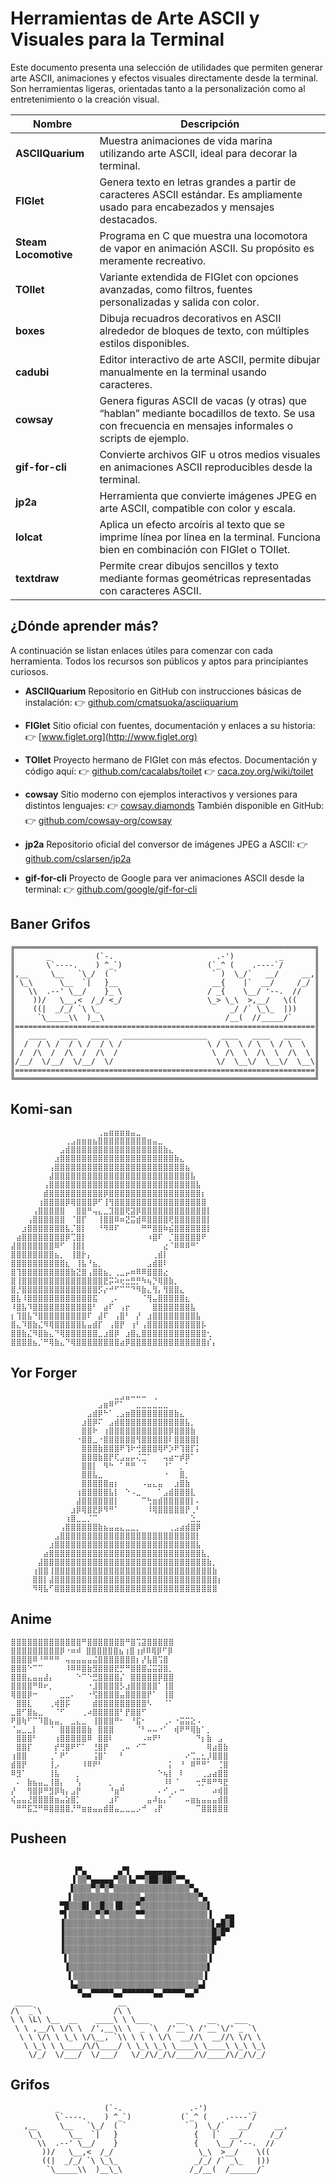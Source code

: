 # Herramientas de Arte ASCII y Visuales para la Terminal

Este documento presenta una selección de utilidades que permiten generar arte ASCII, animaciones y efectos visuales directamente desde la terminal. Son herramientas ligeras, orientadas tanto a la personalización como al entretenimiento o la creación visual.

| Nombre             | Descripción                                                                 |
|--------------------|------------------------------------------------------------------------------|
| **ASCIIQuarium**   | Muestra animaciones de vida marina utilizando arte ASCII, ideal para decorar la terminal. |
| **FIGlet**         | Genera texto en letras grandes a partir de caracteres ASCII estándar. Es ampliamente usado para encabezados y mensajes destacados. |
| **Steam Locomotive** | Programa en C que muestra una locomotora de vapor en animación ASCII. Su propósito es meramente recreativo. |
| **TOIlet**         | Variante extendida de FIGlet con opciones avanzadas, como filtros, fuentes personalizadas y salida con color. |
| **boxes**          | Dibuja recuadros decorativos en ASCII alrededor de bloques de texto, con múltiples estilos disponibles. |
| **cadubi**         | Editor interactivo de arte ASCII, permite dibujar manualmente en la terminal usando caracteres. |
| **cowsay**         | Genera figuras ASCII de vacas (y otras) que “hablan” mediante bocadillos de texto. Se usa con frecuencia en mensajes informales o scripts de ejemplo. |
| **gif-for-cli**    | Convierte archivos GIF u otros medios visuales en animaciones ASCII reproducibles desde la terminal. |
| **jp2a**           | Herramienta que convierte imágenes JPEG en arte ASCII, compatible con color y escala. |
| **lolcat**         | Aplica un efecto arcoíris al texto que se imprime línea por línea en la terminal. Funciona bien en combinación con FIGlet o TOIlet. |
| **textdraw**       | Permite crear dibujos sencillos y texto mediante formas geométricas representadas con caracteres ASCII. |

## ¿Dónde aprender más?

A continuación se listan enlaces útiles para comenzar con cada herramienta. Todos los recursos son públicos y aptos para principiantes curiosos.

- **ASCIIQuarium**
  Repositorio en GitHub con instrucciones básicas de instalación:
  👉 [github.com/cmatsuoka/asciiquarium](https://github.com/cmatsuoka/asciiquarium)

- **FIGlet**
  Sitio oficial con fuentes, documentación y enlaces a su historia:
  👉 [www.figlet.org](http://www.figlet.org)

- **TOIlet**
  Proyecto hermano de FIGlet con más efectos. Documentación y código aquí:
  👉 [github.com/cacalabs/toilet](https://github.com/cacalabs/toilet)
  👉 [caca.zoy.org/wiki/toilet](https://caca.zoy.org/wiki/toilet)

- **cowsay**
  Sitio moderno con ejemplos interactivos y versiones para distintos lenguajes:
  👉 [cowsay.diamonds](https://cowsay.diamonds)
  También disponible en GitHub:
  👉 [github.com/cowsay-org/cowsay](https://github.com/cowsay-org/cowsay)

- **jp2a**
  Repositorio oficial del conversor de imágenes JPEG a ASCII:
  👉 [github.com/cslarsen/jp2a](https://github.com/cslarsen/jp2a)

- **gif-for-cli**
  Proyecto de Google para ver animaciones ASCII desde la terminal:
  👉 [github.com/google/gif-for-cli](https://github.com/google/gif-for-cli)




## Baner Grifos

```
╔═══════════════════════════════════════════════════════════════════╗
║       _          (`-.                       .-')          _       ║
║       \`----.    ) ^_`)                   (`_^ (    .----`/       ║
║,__     \__   `\_/  ( `                     ` )  \_/`   __/     __,║
║ \_\      \__  `|   }__                     __{    |`  __/     /_/ ║
║   \\  .--' \__/    }_ \                   / _{    \__/ '--.  //   ║
║    ))/   \__,<  /_/ <_/                   \_> \_\  >,__/   \((    ║
║    ((|  _/_/ `\ \_                             _/ /` \_\_  |))    ║
║     `\_____\\  )__\                           /__(  //_____/`     ║
║===================================================================║
║   ____   ____   ____   ___________________   ____   ____   ____   ║
║  /  / \ /  / \ /  / \ /                   \ / \  \ / \  \ / \  \  ║
║ /  /\  /  /\  /  /\  /                     \  /\  \  /\  \  /\  \ ║
║/__/  \/__/  \/__/  \/                       \/  \__\/  \__\/  \__\║
║===================================================================║
╚═══════════════════════════════════════════════════════════════════╝
```

## Komi-san

```
⠀⠀⠀⠀⠀⠀⠀⠀⠀⠀⠀⠀⠀⠀⠀⠀⢀⣤⣶⣶⣶⣶⣤⣀⠀⠀⠀⠀⠀⠀⠀⠀⠀⠀⠀⠀⠀⠀⠀⠀
⠀⠀⠀⠀⠀⠀⠀⠀⠀⠀⢀⣠⣶⣶⣶⣦⣿⣿⣿⣿⣿⣿⣿⣿⣿⣶⣤⣀⠀⠀⠀⠀⠀⠀⠀⠀⠀⠀⠀⠀
⠀⠀⠀⠀⠀⠀⠀⠀⠀⣠⣾⣿⣿⣿⣿⣿⣿⣿⣿⣿⣿⣿⣿⣿⣿⣿⣿⣿⣷⣄⠀⠀⠀⠀⠀⠀⠀⠀⠀⠀
⠀⠀⠀⠀⠀⠀⠀⠀⣰⣿⣿⣿⣿⣿⣿⣿⣿⣿⣿⣿⣿⣿⣿⣿⣿⣿⣿⣿⣿⣿⣷⣄⠀⠀⠀⠀⠀⠀⠀⠀
⠀⠀⠀⠀⠀⠀⠀⢠⣿⣿⣿⣿⣿⣿⣿⣿⣿⣿⣿⣿⣿⣿⣿⣿⣿⣿⣿⣿⣿⣿⣿⣿⣦⠀⠀⠀⠀⠀⠀⠀
⠀⠀⠀⠀⠀⠀⠀⣼⣿⣿⣿⣿⣿⣿⣿⣿⣿⣿⣿⣿⣿⣿⣿⣿⣿⣿⣿⣿⣿⣿⣿⣿⣿⣧⠀⠀⠀⠀⠀⠀
⠀⠀⠀⠀⠀⠀⢠⣿⣿⣿⣿⣿⣿⣿⣿⣿⣿⣿⣿⣿⣿⣿⣿⣿⣿⣿⣿⣿⣿⣿⣿⣿⣿⣿⣧⠀⠀⠀⠀⠀
⠀⠀⠀⠀⠀⠀⣾⣿⣿⣿⣿⣿⣿⣿⣿⣿⣿⡿⣿⣿⣿⣿⣿⣿⣿⣿⣿⣿⣿⣿⣿⣿⣿⣿⣿⡆⠀⠀⠀⠀
⠀⠀⠀⠀⠀⢰⣿⣿⣿⣿⡿⢿⣿⣿⣿⡿⠋⢸⢻⣿⣿⣿⣿⣿⣿⣿⣿⣿⣿⣿⣿⣿⣿⣿⣿⣿⠀⠀⠀⠀
⠀⠀⠀⠀⢠⣿⣿⣿⣿⣿⠀⠀⣿⣿⠛⢤⣄⣀⣹⣿⣿⢟⣽⡿⣿⣿⣿⣿⣿⣿⣿⣿⣿⣿⣿⣿⡇⠀⠀⠀
⠀⠀⠀⢠⣿⣿⣿⣿⣿⣿⠀⠈⣿⡏⠀⠀⢸⣿⣿⠿⠶⣝⣭⣾⠿⣿⣿⣿⣿⢟⣿⣿⣿⣿⣿⣿⡇⠀⠀⠀
⠀⠀⣰⣿⣿⣿⣿⣿⣿⣿⣧⡈⣿⡇⠀⠀⠘⠻⠿⠏⠀⠀⠀⠀⠛⠛⣿⣿⠷⣮⣿⣿⣿⣿⣿⣿⡇⠀⠀⠀
⠀⣴⣿⣿⣿⣿⣿⣿⣿⣿⡿⢉⣿⡇⠀⠀⠀⠀⠀⠀⠀⠀⠀⠀⠀⠰⣿⠏⠀⡈⣿⣿⣿⣿⣿⠟⠀⠀⠀⠀
⣼⣿⣿⣿⣿⣿⣿⣿⠿⠋⠀⢸⣿⡇⠀⠀⠀⠀⠀⠀⠀⠀⠀⠀⠀⠀⠀⠀⣔⠈⠿⠿⠿⠛⠁⠀⠀⠀⠀⠀
⣿⣿⣿⣿⣿⣿⣿⣿⣦⡀⠀⢸⣿⡗⡄⠀⠀⠀⠀⠀⠀⠀⠀⠀⠀⠀⢀⣾⡇⠀⠀⠀⠀⠀⠀⠀⠀⠀⠀⠀
⣿⣿⣿⣿⣿⣿⣿⣿⣿⣿⣆⠀⢸⣧⠘⣦⡀⠀⠀⠀⠀⠀⠀⠀⠀⣠⣾⣿⠇⠀⠀⠀⠀⠀⠀⠀⠀⠀⠀⠀
⣿⢹⣿⣿⣿⣿⣿⣿⣿⣿⣿⣷⣝⣿⢠⣿⣿⣦⡀⢀⣀⡤⠶⠿⠿⣿⣿⣿⣔⠀⠀⠀⠀⠀⠀⠀⠀⠀⠀⠀
⣿⢸⣿⣿⣿⣿⣿⣿⣿⣿⣿⣿⣿⣿⣿⣿⣿⣟⡭⠵⢖⣒⣛⡛⠳⢦⡙⢿⣿⣷⡀⠀⠀⠀⠀⠀⠀⠀⠀⠀
⣿⡘⣿⣿⣿⣿⣿⣿⣿⣿⣿⣿⣿⣿⣿⣿⡫⡔⠚⠋⠉⠉⠙⠻⣷⣄⢻⡄⢻⣿⣿⣄⠀⠀⠀⠀⠀⠀⠀⠀
⣿⣧⠸⣿⣿⣿⣿⣿⣿⣿⣿⣿⣿⣿⣿⣯⠀⠀⢀⠄⠀⠀⠀⠀⠈⢻⣤⣿⣿⣿⣿⣿⣆⠀⠀⠀⠀⠀⠀⠀
⠸⣿⣧⠹⣿⣿⣿⣿⣿⣿⣿⣿⣿⣿⣿⠃⠀⣴⠏⠀⢠⡖⠀⠀⠀⠀⣿⣿⣿⣿⣿⣿⣿⣧⠀⠀⠀⠀⠀⠀
⡆⢹⣿⣧⠙⣿⣿⣿⣿⣿⣿⣿⣿⣿⠏⠀⣼⠏⠀⢠⣿⠃⠀⡜⠀⣰⣿⣿⣿⣿⣿⣿⣿⣿⣧⠀⠀⠀⠀⠀
⣿⣄⠹⣿⣷⣌⠻⢿⣿⣿⣿⣿⣿⣧⣤⣾⡏⠀⢠⣿⡟⠀⢰⠃⢠⣿⣿⣿⣿⣿⣿⣿⣿⣿⣿⡧⠀⠀⠀⠀
⣿⣿⣷⣌⠻⣿⣷⣄⠙⢿⣿⣿⣿⣿⣿⣿⣀⣰⣿⡿⠀⣰⣿⣄⣿⣿⣿⣿⣿⣿⣿⣿⣿⣿⣿⣿⢂⠀⠀⠀
⣿⣿⣿⣿⣦⡈⠛⢿⣷⣄⠙⢿⣿⣿⣿⣿⣿⣿⣿⣿⣴⡿⣿⣿⣿⣿⣿⣿⣿⣿⣿⣿⣿⣿⣿⣿⡎⡄⠀⠀
```

## Yor Forger
```
⠀⠀⠀⠀⠀⠀⠀⠀⠀⠀⠀⠀⠀⠀⠀⠀⠀⠀⠀⣀⣠⣤⠤⠤⠤⠀⢀⠀⠀⠀⠀⠀⠀⠀⠀⠀⠀⠀⠀⠀⠀⠀⠀⠀⠀⠀⠀⠀⠀⠀
⠀⠀⠀⠀⠀⠀⠀⠀⠀⠀⠀⠀⠀⠀⠀⠀⣠⣶⠿⠋⠁⠀⠀⣀⣀⣀⣀⣀⣀⠀⠀⠀⠀⠀⠀⠀⠀⠀⠀⠀⠀⠀⠀⠀⠀⠀⠀⠀⠀⠀
⠀⠀⠀⠀⠀⠀⠀⠀⠀⠀⠀⠀⠀⠀⣠⣾⡿⠓⠁⢀⣠⣶⣿⣿⣿⣿⣿⣿⣿⣿⣷⣄⠀⠀⠀⠀⠀⠀⠀⠀⠀⠀⠀⠀⠀⠀⠀⠀⠀⠀
⠀⠀⠀⠀⠀⠀⠀⠀⠀⠀⠀⠀⠀⣰⣿⡿⠍⠀⣠⣾⣿⣿⣿⣿⣿⣿⣿⣿⣿⣿⣿⣿⣧⡀⠀⠀⠀⠀⠀⠀⠀⠀⠀⠀⠀⠀⠀⠀⠀⠀
⠀⠀⠀⠀⠀⠀⠀⠀⠀⠀⠀⠀⠀⣿⣿⠗⠀⢰⣿⣿⣿⣿⣿⣿⣿⣿⣿⣿⣿⡿⣿⣿⣿⣷⠀⠀⠀⠀⠀⠀⠀⠀⠀⠀⠀⠀⠀⠀⠀⠀
⠀⠀⠀⠀⠀⠀⠀⠀⠀⠀⠀⠀⠐⣿⣿⣀⠐⣿⣿⣿⣿⣿⣿⢻⣿⣿⣿⣿⣿⠇⣿⣿⣿⣿⡇⠀⠀⠀⠀⠀⠀⠀⠀⠀⠀⠀⠀⠀⠀⠀
⠀⠀⠀⠀⠀⠀⠀⠀⠀⠀⠀⠀⠀⣿⣿⣿⣷⣿⣿⣿⠟⢹⠗⢚⣿⣿⣿⢿⠟⡱⠟⢹⣿⡏⡅⠀⠀⠀⠀⠀⠀⠀⠀⠀⠀⠀⠀⠀⠀⠀
⠀⠀⠀⠀⠀⠀⠀⠀⠀⠀⠀⠀⠀⣿⣿⣿⣷⣿⡟⢏⣠⣤⡤⢌⣉⠁⠀⠀⢤⣴⠒⡾⡿⠁⠀⠀⠀⠀⠀⠀⠀⠀⠀⠀⠀⠀⠀⠀⠀⠀
⠀⠀⠀⠀⠀⠀⠀⠀⠀⠀⠀⠀⠀⣿⣿⡇⠀⠻⠓⠀⠁⠛⠛⠀⠈⠀⠀⠀⠘⠁⠀⡀⠁⠀⠀⠀⠀⠀⠀⠀⠀⠀⠀⠀⠀⠀⠀⠀⠀⠀
⠀⠀⠀⠀⠀⠀⠀⠀⠀⠀⠀⠀⠀⣿⣿⣧⣀⠀⠀⠀⠀⠀⠀⠀⠀⠀⠀⠀⠐⠀⠀⣿⡀⠀⠀⠀⠀⠀⠀⠀⠀⠀⠀⠀⠀⠀⠀⠀⠀⠀
⠀⠀⠀⠀⠀⠀⠀⠀⠀⠀⠀⠀⠀⣿⣿⣿⣿⣿⣶⡆⠀⠀⠀⠀⠠⣤⣄⣤⠀⠀⣰⣿⣷⠀⠀⠀⠀⠀⠀⠀⠀⠀⠀⠀⠀⠀⠀⠀⠀⠀
⠀⠀⠀⠀⠀⠀⠀⠀⠀⠀⠀⠀⢰⣿⣿⣿⣿⣿⣧⡇⠀⠑⠠⣀⠀⠀⠀⠁⣠⣾⣿⣿⣿⣇⠀⠀⠀⠀⠀⠀⠀⠀⠀⠀⠀⠀⠀⠀⠀⠀
⠀⠀⠀⠀⠀⠀⠀⠀⠀⠀⠀⠀⣼⣿⣿⣿⣿⣿⣿⡇⠀⠀⠀⠀⠉⢓⣶⣾⣿⣿⣿⣿⣿⡇⠄⠀⠀⠀⠀⠀⠀⠀⠀⠀⠀⠀⠀⠀⠀⠀
⠀⠀⠀⠀⠀⠀⠀⠀⠀⠀⠀⣰⡿⢿⣿⣟⡿⠻⠛⠁⠀⠀⠀⠀⠀⠸⢿⣿⣿⣿⣿⣿⡟⢀⠃⠀⠀⠀⠀⠀⠀⠀⠀⠀⠀⠀⠀⠀⠀⠀
⠀⠀⠀⠀⠀⠀⠀⠀⠀⠀⢰⣿⣀⣀⡈⠉⠀⠀⠀⠀⠀⠀⠀⠀⠀⠀⠀⠀⠀⠀⠀⠀⠀⣑⣀⠀⠀⠀⠀⠀⠀⠀⠀⠀⠀⠀⠀⠀⠀⠀
⠀⠀⠀⠀⠀⠀⠀⠀⠀⢠⣿⣿⣿⣿⣿⣿⣷⣦⣤⣤⣄⣀⣀⡀⠀⠀⠀⠀⠀⢀⣠⣴⣾⣿⡿⠀⠀⠀⠀⠀⠀⠀⠀⠀⠀⠀⠀⠀⠀⠀
⠀⠀⠀⠀⠀⠀⠀⠀⣠⣿⣿⣿⣿⣿⣿⣿⣿⣿⣿⣿⣿⣿⣿⣿⣿⣿⣿⣿⣿⣿⣿⣿⣿⣿⡇⠀⠀⠀⠀⠀⠀⠀⠀⠀⠀⠀⠀⠀⠀⠀
⠀⠀⠀⠀⠀⠀⠀⣰⣿⣿⣿⣿⣿⣿⣿⣿⣿⣿⣿⣿⣿⣿⣿⣿⣿⣿⣿⣿⣿⣿⣿⣿⣿⣿⣧⠀⠀⠀⠀⠀⠀⠀⠀⠀⠀⠀⠀⠀⠀⠀
⠀⠀⠀⠀⠀⠀⣴⣿⣿⣿⣿⣿⣿⣿⣿⣿⣿⣿⣿⣿⣿⣿⣿⣿⣿⣿⣿⣿⣿⣿⣿⣿⣿⣿⣿⣧⡀⠀⠀⠀⠀⠀⠀⠀⠀⠀⠀⠀⠀⠀
⠀⠀⠀⠀⠀⣼⣿⣿⣿⣿⣿⣿⣿⣿⣿⣿⣿⣿⣿⣿⣿⣿⣿⣿⣿⣿⣿⣿⣿⣿⣿⣿⣿⣿⣿⣿⣷⡀⠀⠀⠀⠀⠀⠀⠀⠀⠀⠀⠀⠀
⠀⠀⠀⠀⢰⣿⣿⢸⣿⣿⣿⣿⣿⣿⣿⣿⣿⣿⣿⣿⣿⣿⣿⣿⣿⣿⣿⣿⣿⣿⣿⣿⣿⣿⣿⣿⣿⣷⠀⠀⠀⠀⠀⠀⠀⠀⠀⠀⠀⠀
⠀⠀⠀⠀⣿⣿⡇⣼⣿⣿⣿⣿⣿⣿⣿⣿⣿⣿⣿⣿⣿⣿⣿⣿⣿⣿⣿⣿⣿⣿⣿⣿⣿⣿⣿⣿⣿⣿⡆⠀⠀⠀⠀⠀⠀⠀⠀⠀⠀⠀
⠀⠀⠀⠀⠻⢿⣧⠋⣿⣿⣿⣿⣿⣿⣿⣿⣿⣿⣿⣿⣿⣿⣿⣿⣿⣿⣿⣿⣿⣿⣿⣿⣿⣿⣿⣿⣿⣿
```

## Anime
```
⣿⣿⣿⣿⣿⣿⣿⣿⣿⣿⣿⣿⣿⠛⣿⣿⣿⣿⣿⣿⣿⠛⣿⢩⣽⣿⣿⣿⣿⣿
⣿⣿⣿⣿⣿⣿⣿⣿⣿⡿⠐⠶⠾ ⣿⣿⣿⣿⣿⣿⣦⢰⣿⢰⡾⠿⢿⡿⠋⡿⠀⠀⠀⠀⠀⠀⠀⠀⠀⠀
⣿⣿⣿⣿⠿⠘⠛⠛⠛⠀⢤⣤⣤⣤⣤⣬⣿⣿⣿⣿⣿⣿⣿⡆⡜⣧⣿⢩⣿
⣿⣿⣿⠑⠉⠉⠀⠀⠀⠀⠸⠿⠿⣿⣷⣻⣿⣿⣿⣟⡛⠛⣿⣿⣿⣬⣭⣽⣿⡀⠀⠀⠀⠀⠀⠀⠀⠀⠀⠀
⣿⣿⣿⣄⣤⣤⣼⡄⠀⠀⠀⠀⠑⠉⠑⣛⣿⣿⣿⣿⡌⠀⣿⣿⣿⣿⣿⡿⣿⣿⠀⠀⠀⠀⠀⠀⠀⠀⠀⠀
⣿⣿⣿⣿⠛⠿⠖⡀⠀⠀⠀⠀⠀⠀⠐⣸⣿⣿⣿⣿⡣⣰⣿⣿⣿⣿⣿⠁⢸⣿⠀⠀⠀⠀⠀⠀⠀⠀⠀⠀
⢿⣿⣿⡿⠒⠀⠀⠀⠀⣀⣀⠄⠀⠀⠐⢫⣿⣿⣿⣿⣤⣿⣿⣿⣿⡟⠁⠀⢸⣿⠀⠀⠀⠀⠀⠀⠀⠀⠀⠀
⠀⣿⣿⣇⠀⠀⠀⢀⢾⣿⡯⠀⠀⠀⠀⣾⣿⣿⣿⣿⣿⣿⣿⣿⣿⠣⠀⠀⠈⠁⠀⠀⠀⠀⠀⠀⠀⠀⠀⠀
⣀⣿⠋⣿⣦⣀⠀⠀⠈⠋⠀⠀⠀⢀⠴⣿⣿⣿⣿⣿⠃⡟⣿⣿⠋⠀⠀⠀⠀⠀⠀⠀⠀⠀⠀⠀⠀⠀⠀⠀
⠟⣿⢷⠋⠉⠹⣿⣦⣤⡀⠀⣀⣄⣀⠀⢸⣿⣿⣿⠛⠂⠀⠘⣯⠂⠀⠀⠀⢀⠄⠐⣭⣭⣕⠠⠀⠀⠀⠀⠀
⠈⣤⣀⣀⡇⠀⠀⠈⠀⣿⣿⣿⣿⣿⣷⠀⣿⣿⣿⠀⠀⠀⠀⠈⠃⠤⠤⠐⠁⠀⢾⠟⠛⢿⣷⠁⡀⠀⠀⠀
⠀⣿⣿⣿⠃⠀⠀⠀⢰⣿⣿⣿⣿⣿⠿⠀⣿⣿⠇⠀⠀⠀⠀⠀⠠⠶⠟⠃⠀⠀⠀⠀⠀⠀⠙⡆⣷⠀⣠⠀
⠀⣿⣿⡏⠀⠀⠀⠀⡞⢛⣿⠟⠋⠁⠀⢘⣿⡟⠀⠀⢀⠤⠀⠊⠉⠀⠀⠀⠀⠀⠀⠀⠀⠀⠀⠀⢿⣴⣿⣷
⢰⣿⣿⠀⠀⠀⠀⢀⠁⠟⠁⠀⠀⠀⠀⢨⣿⠁⠀⠀⠃⠀⠀⠀⠀⠀⠀⠀⠀⠀⠀⠀⠔⢉⣀⣂⡸⣿⣿⣿
⣾⣿⡟⠀⠀⠀⠀⢸⡠⠀⠀⠀⠀⠸⠿⠟⠃⠀⠀⠀⠀⠀⠀⠀⠀⠀⠀⠀⠀⡅⠀⠘⠀⠿⠛⠛⠁⠀⢈⣿
⠿⣻⠁⠀⠀⠀⠀⢸⣧⠀⠀⠀⡀⠀⠀⠀⠀⠀⠀⠀⠀⠀⠀⠀⠀⠀⠀⠑⢦⡇⠀⠇⠀⠀⠀⢀⣠⣴⣿⣿
⠀⠄⠀⣷⣦⣤⣀⢸⣿⡄⠀⠀⢣⠀⠀⠀⠀⠀⡀⠀⢀⠀⠀⠀⠀⠀⠀⠀⠸⠇⠈⠀⠀⠀⢒⡛⠿⠛⠻⣟
⡜⠀⠀⢻⣿⡿⠛⣻⡿⢷⡄⣠⡟⠀⠀⠀⠀⠀⠘⣶⠛⠀⠀⠀⠀⠀⠀⠄⠊⢀⠄⠒⠀⠀⠀⠀⠀⠴⢾⣿
⢮⣤⣤⣜⣿⣿⣿⣿⣶⣤⣵⣿⡁⠀⠀⠀⠀⠀⣰⠏⠀⠀⠀⠀⠀⣤⠼⣦⡄⠁⠀⠀⠤⣶⣦⣤⣤⣤⣾⣿
⠀⠛⠛⣯⣙⠛⠿⣿⣿⣿⣿⡘⠛⣶⣶⣤⣤⣾⣿⣤⣀⣀⣀⡠⠚⠀⢠⡟⠀⠀⠀⠀⠀⠀⠉⣿⣿⣿⣿⣿
```

## Pusheen
```

              ▐▀▄       ▄▀▌   ▄▄▄▄▄▄▄
              ▌▒▒▀▄▄▄▄▄▀▒▒▐▄▀▀▒██▒██▒▀▀▄
             ▐▒▒▒▒▀▒▀▒▀▒▒▒▒▒▒▒▒▒▒▒▒▒▒▒▒▒▀▄
             ▌▒▒▒▒▒▒▒▒▒▒▒▒▒▒▒▄▒▒▒▒▒▒▒▒▒▒▒▒▀▄
           ▀█▒▒▒█▌▒▒█▒▒▐█▒▒▒▀▒▒▒▒▒▒▒▒▒▒▒▒▒▒▒▌
           ▀▌▒▒▒▒▒▒▀▒▀▒▒▒▒▒▒▀▀▒▒▒▒▒▒▒▒▒▒▒▒▒▒▐   ▄▄
           ▐▒▒▒▒▒▒▒▒▒▒▒▒▒▒▒▒▒▒▒▒▒▒▒▒▒▒▒▒▒▒▒▒▒▌▄█▒█
           ▐▒▒▒▒▒▒▒▒▒▒▒▒▒▒▒▒▒▒▒▒▒▒▒▒▒▒▒▒▒▒▒▒▒█▒█▀
           ▐▒▒▒▒▒▒▒▒▒▒▒▒▒▒▒▒▒▒▒▒▒▒▒▒▒▒▒▒▒▒▒▒▒█▀
           ▐▒▒▒▒▒▒▒▒▒▒▒▒▒▒▒▒▒▒▒▒▒▒▒▒▒▒▒▒▒▒▒▒▒▌
            ▌▒▒▒▒▒▒▒▒▒▒▒▒▒▒▒▒▒▒▒▒▒▒▒▒▒▒▒▒▒▒▒▐
            ▐▒▒▒▒▒▒▒▒▒▒▒▒▒▒▒▒▒▒▒▒▒▒▒▒▒▒▒▒▒▒▒▌
             ▌▒▒▒▒▒▒▒▒▒▒▒▒▒▒▒▒▒▒▒▒▒▒▒▒▒▒▒▒▒▐
             ▐▄▒▒▒▒▒▒▒▒▒▒▒▒▒▒▒▒▒▒▒▒▒▒▒▒▒▒▒▄▌
               ▀▄▄▀▀▀▀▀▄▄▀▀▀▀▀▀▀▄▄▀▀▀▀▀▄▄▀
 ____                   __
/\  _`\                /\ \
\ \ \L\ \__  __    ____\ \ \___      __     __    ___
 \ \ ,__/\ \/\ \  /',__\\ \  _ `\  /'__`\ /'__`\/' _ `\
  \ \ \/\ \ \_\ \/\__, `\\ \ \ \ \/\  __//\  __//\ \/\ \
   \ \_\ \ \____/\/\____/ \ \_\ \_\ \____\ \____\ \_\ \_\
    \/_/  \/___/  \/___/   \/_/\/_/\/____/\/____/\/_/\/_/
```

## Grifos
```
          _          (`-.               .-')          _
          \`----.    ) ^_`)           (`_^ (    .----`/
   ,__     \__   `\_/  ( `             ` )  \_/`   __/     __,
    \_\      \__  `|   }                 {   |`  __/      /_/
      \\  .--' \__/    }                 {    \__/ '--.  //
       ))/   \__,<  /_/                   \_\  >__/    \((
       ((|  _/_/ `\ \_\_                 _/_/ /` _\_   |))
        `\_____\\  )__\_\               /_/__(  /______/`

```